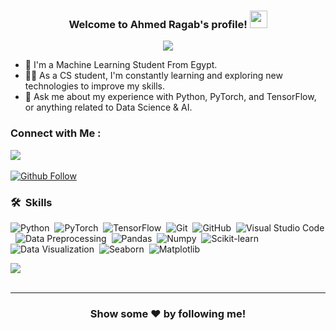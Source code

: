 
<h3 align="center">
  Welcome to Ahmed Ragab's profile!
  <img src="https://media.giphy.com/media/hvRJCLFzcasrR4ia7z/giphy.gif" width="28">
</h3>

<!-- Typing SVG by DenverCoder1 - https://github.com/DenverCoder1/readme-typing-svg -->
<p align="center">
  <a href="https://github.com/DenverCoder1/readme-typing-svg"><img src="https://readme-typing-svg.herokuapp.com/?lines=Machine%20Learning%20Engineer;Always%20learning%20new%20things&font=Fira%20Code&center=true&width=440&height=45&color=7dd6ea&vCenter=true&size=22"></a>
</p> 

- 🏢 I'm a Machine Learning Student From Egypt.
- 👨‍💻 As a CS student, I'm constantly learning and exploring new technologies to improve my skills.
- 💬 Ask me about my experience with Python, PyTorch, and TensorFlow, or anything related to Data Science & AI.


### Connect with Me :

<a href="https://linkedin.com/in/ahmed-ragab-29a547218" target="_blank"><img src="https://img.shields.io/badge/-LinkedIN%20-0077B5?style=for-the-badge&logo=Linkedin&logoColor=white"/></a>
<br>
<br>
[![Github Follow](https://img.shields.io/github/followers/HwangTaehyun?label=Follow%20Me&style=social)](https://github.com/ahmedragab17717)

### 🛠 &nbsp;Skills
![Python](https://img.shields.io/badge/-Python-05122A?style=flat)&nbsp;
![PyTorch](https://img.shields.io/badge/-PyTorch-05122A?style=flat)&nbsp;
![TensorFlow](https://img.shields.io/badge/-TensorFlow-05122A?style=flat)&nbsp;
![Git](https://img.shields.io/badge/-Git-05122A?style=flat)&nbsp;
![GitHub](https://img.shields.io/badge/-GitHub-05122A?style=flat)&nbsp;
![Visual Studio Code](https://img.shields.io/badge/-Visual%20Studio%20Code-05122A?style=flat)&nbsp;
![Data Preprocessing](https://img.shields.io/badge/-Data%20Preprocessing-05122A?style=flat)&nbsp;
![Pandas](https://img.shields.io/badge/-Pandas-05122A?style=flat)&nbsp;
![Numpy](https://img.shields.io/badge/-Numpy-05122A?style=flat)&nbsp;
![Scikit-learn](https://img.shields.io/badge/-Scikit%20learn-05122A?style=flat)&nbsp;
![Data Visualization](https://img.shields.io/badge/-Data%20Visualization-05122A?style=flat)&nbsp;
![Seaborn](https://img.shields.io/badge/-Seaborn-05122A?style=flat)&nbsp;
![Matplotlib](https://img.shields.io/badge/-Matplotlib-05122A?style=flat)&nbsp;

<a href="https://komarev.com/ghpvc/?username=ahmedragab17717&style=for-the-badge">
    <img src="https://komarev.com/ghpvc/?username=ahmedragab17717&style=for-the-badge">
</a>
<br>
<br>
<hr>
<div align="center">

### Show some ❤️ by following me!

</div>
